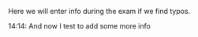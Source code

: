 Here we will enter info during the exam if we find typos.


14:14: And now I test to add some more info
